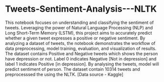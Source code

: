 # Tweets-Sentiment-Analysis---NLTK
This notebook focuses on understanding and classifying the sentiment of tweets. Leveraging the power of Natural Language Processing (NLP) and Long Short-Term Memory (LSTM), this project aims to accurately predict whether a given tweet expresses a positive or negative sentiment. By analyzing a dataset of tweets, the notebook demonstrates the workflow of data preprocessing, model training, evaluation, and visualization of results.
The dataset contains Positive and Negative tweets which shows the person have depression or not. Label 0 indicates Negative [Not in depression] and label 1 indicates Positive [in depression]. By analysing the tweets, model will predict sentiment of person. The dataset contain 10314 tweets and preprocesssed the using the NLTK.
[Data source - Kaggle]
